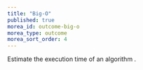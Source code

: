 ```yaml
---
title: "Big-O"
published: true
morea_id: outcome-big-o
morea_type: outcome
morea_sort_order: 4
---
```


Estimate the execution time of an algorithm .
